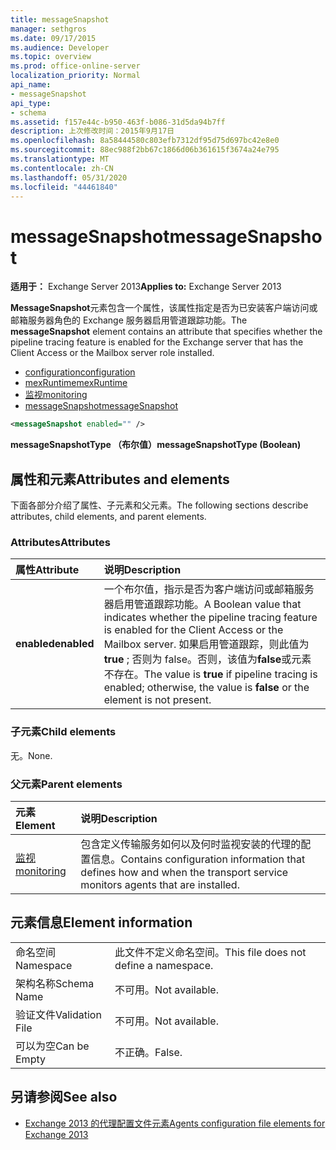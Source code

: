 ```yaml
---
title: messageSnapshot
manager: sethgros
ms.date: 09/17/2015
ms.audience: Developer
ms.topic: overview
ms.prod: office-online-server
localization_priority: Normal
api_name:
- messageSnapshot
api_type:
- schema
ms.assetid: f157e44c-b950-463f-b086-31d5da94b7ff
description: 上次修改时间：2015年9月17日
ms.openlocfilehash: 8a58444580c803efb7312df95d75d697bc42e8e0
ms.sourcegitcommit: 88ec988f2bb67c1866d06b361615f3674a24e795
ms.translationtype: MT
ms.contentlocale: zh-CN
ms.lasthandoff: 05/31/2020
ms.locfileid: "44461840"
---
```

# <a name="messagesnapshot"></a><span data-ttu-id="181e7-103">messageSnapshot</span><span class="sxs-lookup"><span data-stu-id="181e7-103">messageSnapshot</span></span>

<span data-ttu-id="181e7-104">**适用于：** Exchange Server 2013</span><span class="sxs-lookup"><span data-stu-id="181e7-104">**Applies to:** Exchange Server 2013</span></span>
  
<span data-ttu-id="181e7-105">**MessageSnapshot**元素包含一个属性，该属性指定是否为已安装客户端访问或邮箱服务器角色的 Exchange 服务器启用管道跟踪功能。</span><span class="sxs-lookup"><span data-stu-id="181e7-105">The **messageSnapshot** element contains an attribute that specifies whether the pipeline tracing feature is enabled for the Exchange server that has the Client Access or the Mailbox server role installed.</span></span> 
  
- [<span data-ttu-id="181e7-106">configuration</span><span class="sxs-lookup"><span data-stu-id="181e7-106">configuration</span></span>](configuration.md)  
- [<span data-ttu-id="181e7-107">mexRuntime</span><span class="sxs-lookup"><span data-stu-id="181e7-107">mexRuntime</span></span>](mexruntime.md) 
- [<span data-ttu-id="181e7-108">监视</span><span class="sxs-lookup"><span data-stu-id="181e7-108">monitoring</span></span>](monitoring.md) 
- [<span data-ttu-id="181e7-109">messageSnapshot</span><span class="sxs-lookup"><span data-stu-id="181e7-109">messageSnapshot</span></span>](messagesnapshot.md)
  
```XML
<messageSnapshot enabled="" />
```

<span data-ttu-id="181e7-110">**messageSnapshotType （布尔值）**</span><span class="sxs-lookup"><span data-stu-id="181e7-110">**messageSnapshotType (Boolean)**</span></span>

## <a name="attributes-and-elements"></a><span data-ttu-id="181e7-111">属性和元素</span><span class="sxs-lookup"><span data-stu-id="181e7-111">Attributes and elements</span></span>

<span data-ttu-id="181e7-112">下面各部分介绍了属性、子元素和父元素。</span><span class="sxs-lookup"><span data-stu-id="181e7-112">The following sections describe attributes, child elements, and parent elements.</span></span>
  
### <a name="attributes"></a><span data-ttu-id="181e7-113">Attributes</span><span class="sxs-lookup"><span data-stu-id="181e7-113">Attributes</span></span>

|<span data-ttu-id="181e7-114">**属性**</span><span class="sxs-lookup"><span data-stu-id="181e7-114">**Attribute**</span></span>|<span data-ttu-id="181e7-115">**说明**</span><span class="sxs-lookup"><span data-stu-id="181e7-115">**Description**</span></span>|
|:-----|:-----|
|<span data-ttu-id="181e7-116">**enabled**</span><span class="sxs-lookup"><span data-stu-id="181e7-116">**enabled**</span></span> <br/> |<span data-ttu-id="181e7-117">一个布尔值，指示是否为客户端访问或邮箱服务器启用管道跟踪功能。</span><span class="sxs-lookup"><span data-stu-id="181e7-117">A Boolean value that indicates whether the pipeline tracing feature is enabled for the Client Access or the Mailbox server.</span></span> <span data-ttu-id="181e7-118">如果启用管道跟踪，则此值为**true** ; 否则为 false。否则，该值为**false**或元素不存在。</span><span class="sxs-lookup"><span data-stu-id="181e7-118">The value is **true** if pipeline tracing is enabled; otherwise, the value is **false** or the element is not present.</span></span>  <br/> |
   
### <a name="child-elements"></a><span data-ttu-id="181e7-119">子元素</span><span class="sxs-lookup"><span data-stu-id="181e7-119">Child elements</span></span>

<span data-ttu-id="181e7-120">无。</span><span class="sxs-lookup"><span data-stu-id="181e7-120">None.</span></span>
  
### <a name="parent-elements"></a><span data-ttu-id="181e7-121">父元素</span><span class="sxs-lookup"><span data-stu-id="181e7-121">Parent elements</span></span>

|<span data-ttu-id="181e7-122">**元素**</span><span class="sxs-lookup"><span data-stu-id="181e7-122">**Element**</span></span>|<span data-ttu-id="181e7-123">**说明**</span><span class="sxs-lookup"><span data-stu-id="181e7-123">**Description**</span></span>|
|:-----|:-----|
|[<span data-ttu-id="181e7-124">监视</span><span class="sxs-lookup"><span data-stu-id="181e7-124">monitoring</span></span>](monitoring.md) <br/> |<span data-ttu-id="181e7-125">包含定义传输服务如何以及何时监视安装的代理的配置信息。</span><span class="sxs-lookup"><span data-stu-id="181e7-125">Contains configuration information that defines how and when the transport service monitors agents that are installed.</span></span>  <br/> |
   
## <a name="element-information"></a><span data-ttu-id="181e7-126">元素信息</span><span class="sxs-lookup"><span data-stu-id="181e7-126">Element information</span></span>

|||
|:-----|:-----|
|<span data-ttu-id="181e7-127">命名空间</span><span class="sxs-lookup"><span data-stu-id="181e7-127">Namespace</span></span>  <br/> |<span data-ttu-id="181e7-128">此文件不定义命名空间。</span><span class="sxs-lookup"><span data-stu-id="181e7-128">This file does not define a namespace.</span></span>  <br/> |
|<span data-ttu-id="181e7-129">架构名称</span><span class="sxs-lookup"><span data-stu-id="181e7-129">Schema Name</span></span>  <br/> |<span data-ttu-id="181e7-130">不可用。</span><span class="sxs-lookup"><span data-stu-id="181e7-130">Not available.</span></span>  <br/> |
|<span data-ttu-id="181e7-131">验证文件</span><span class="sxs-lookup"><span data-stu-id="181e7-131">Validation File</span></span>  <br/> |<span data-ttu-id="181e7-132">不可用。</span><span class="sxs-lookup"><span data-stu-id="181e7-132">Not available.</span></span>  <br/> |
|<span data-ttu-id="181e7-133">可以为空</span><span class="sxs-lookup"><span data-stu-id="181e7-133">Can be Empty</span></span>  <br/> |<span data-ttu-id="181e7-134">不正确。</span><span class="sxs-lookup"><span data-stu-id="181e7-134">False.</span></span>  <br/> |
   
## <a name="see-also"></a><span data-ttu-id="181e7-135">另请参阅</span><span class="sxs-lookup"><span data-stu-id="181e7-135">See also</span></span>

- [<span data-ttu-id="181e7-136">Exchange 2013 的代理配置文件元素</span><span class="sxs-lookup"><span data-stu-id="181e7-136">Agents configuration file elements for Exchange 2013</span></span>](agents-configuration-file-elements-for-exchange-2013.md)

